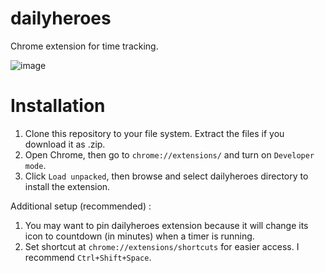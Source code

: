 # dailyheroes
Chrome extension for time tracking.

![image](https://user-images.githubusercontent.com/18110223/234434377-77d437a6-f826-4a08-81c5-faf4d895a83f.png)

# Installation
1. Clone this repository to your file system. Extract the files if you download it as .zip.
2. Open Chrome, then go to `chrome://extensions/` and turn on `Developer mode`.
3. Click `Load unpacked`, then browse and select dailyheroes directory to install the extension.

Additional setup (recommended) :
1. You may want to pin dailyheroes extension because it will change its icon to countdown (in minutes) when a timer is running.
2. Set shortcut at `chrome://extensions/shortcuts` for easier access. I recommend `Ctrl+Shift+Space`.
